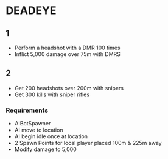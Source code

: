 # DEADEYE

## 1
- Perform a headshot with a DMR 100 times
- Inflict 5,000 damage over 75m with DMRS

## 2
- Get 200 headshots over 200m with snipers
- Get 300 kills with sniper rifles

### Requirements
- AIBotSpawner
- AI move to location
- AI begin idle once at location
- 2 Spawn Points for local player placed 100m & 225m away
- Modify damage to 5,000